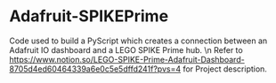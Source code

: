# Adafruit-SPIKEPrime
Code used to build a PyScript which creates a connection between an Adafruit IO dashboard and a LEGO SPIKE Prime hub.
\n
Refer to https://www.notion.so/LEGO-SPIKE-Prime-Adafruit-Dashboard-8705d4ed60464339a6e0c5e5dffd241f?pvs=4 for Project description.
